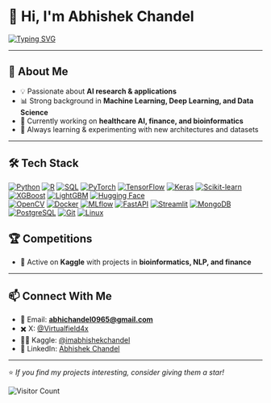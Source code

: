 # 👋 Hi, I'm Abhishek Chandel

[![Typing SVG](https://readme-typing-svg.herokuapp.com?lines=AI+Researcher;ML+Engineer;Data+Scientist)](https://git.io/typing-svg)

---

## 🚀 About Me
- 💡 Passionate about **AI research & applications**
- 📊 Strong background in **Machine Learning, Deep Learning, and Data Science**
- 🧪 Currently working on **healthcare AI, finance, and bioinformatics**
- 🌱 Always learning & experimenting with new architectures and datasets

---

## 🛠️ Tech Stack

[![Python](https://img.shields.io/badge/-Python-3776AB?logo=python&logoColor=white&style=for-the-badge)](https://www.python.org/) 
[![R](https://img.shields.io/badge/-R-276DC3?logo=r&logoColor=white&style=for-the-badge)](https://www.r-project.org/) 
[![SQL](https://img.shields.io/badge/-SQL-4479A1?logo=mysql&logoColor=white&style=for-the-badge)](https://www.mysql.com/) 
[![PyTorch](https://img.shields.io/badge/-PyTorch-EE4C2C?logo=pytorch&logoColor=white&style=for-the-badge)](https://pytorch.org/) 
[![TensorFlow](https://img.shields.io/badge/-TensorFlow-FF6F00?logo=tensorflow&logoColor=white&style=for-the-badge)](https://www.tensorflow.org/) 
[![Keras](https://img.shields.io/badge/-Keras-D00000?logo=keras&logoColor=white&style=for-the-badge)](https://keras.io/) 
[![Scikit-learn](https://img.shields.io/badge/-Scikit--learn-F7931E?logo=scikitlearn&logoColor=white&style=for-the-badge)](https://scikit-learn.org/) 
[![XGBoost](https://img.shields.io/badge/-XGBoost-FF6600?logo=xgboost&logoColor=white&style=for-the-badge)](https://xgboost.ai/) 
[![LightGBM](https://img.shields.io/badge/-LightGBM-4CAF50?logo=lightgbm&logoColor=white&style=for-the-badge)](https://lightgbm.readthedocs.io/) 
[![Hugging Face](https://img.shields.io/badge/-HuggingFace-FFD21E?logo=huggingface&logoColor=black&style=for-the-badge)](https://huggingface.co/)  
[![OpenCV](https://img.shields.io/badge/-OpenCV-5C3EE8?logo=opencv&logoColor=white&style=for-the-badge)](https://opencv.org/) 
[![Docker](https://img.shields.io/badge/-Docker-2496ED?logo=docker&logoColor=white&style=for-the-badge)](https://www.docker.com/) 
[![MLflow](https://img.shields.io/badge/-MLflow-0194E2?logo=mlflow&logoColor=white&style=for-the-badge)](https://mlflow.org/) 
[![FastAPI](https://img.shields.io/badge/-FastAPI-009688?logo=fastapi&logoColor=white&style=for-the-badge)](https://fastapi.tiangolo.com/) 
[![Streamlit](https://img.shields.io/badge/-Streamlit-FF4B4B?logo=streamlit&logoColor=white&style=for-the-badge)](https://streamlit.io/) 
[![MongoDB](https://img.shields.io/badge/-MongoDB-47A248?logo=mongodb&logoColor=white&style=for-the-badge)](https://www.mongodb.com/) 
[![PostgreSQL](https://img.shields.io/badge/-PostgreSQL-336791?logo=postgresql&logoColor=white&style=for-the-badge)](https://www.postgresql.org/) 
[![Git](https://img.shields.io/badge/-Git-F05032?logo=git&logoColor=white&style=for-the-badge)](https://git-scm.com/) 
[![Linux](https://img.shields.io/badge/-Linux-FCC624?logo=linux&logoColor=black&style=for-the-badge)](https://www.linux.org/)


## 🏆 Competitions
- 📌 Active on **Kaggle** with projects in **bioinformatics, NLP, and finance**

---

## 📫 Connect With Me
- 📧 Email: **abhichandel0965@gmail.com**  
- ✖️ X: [@Virtualfield4x](https://x.com/Virtualfield4x)  
- 🧑‍💻 Kaggle: [@imabhishekchandel](https://www.kaggle.com/imabhishekchandel)
- 💼 LinkedIn: [Abhishek Chandel](https://www.linkedin.com/in/abhishek-chandel-0b0a63127)  

---

⭐️ *If you find my projects interesting, consider giving them a star!*

![Visitor Count](https://komarev.com/ghpvc/?username=AIchemizt&color=blue)

